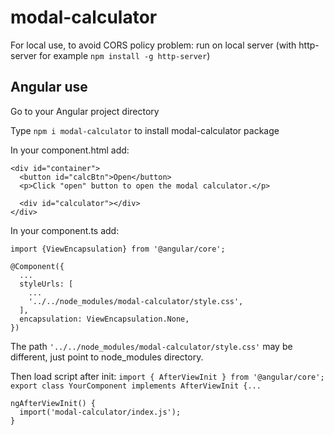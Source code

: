 # modal-calculator

For local use, to avoid CORS policy problem: run on local server (with http-server for example `npm install -g http-server`)

## Angular use

Go to your Angular project directory

Type `npm i modal-calculator` to install modal-calculator package

In your component.html add:

```
<div id="container">
  <button id="calcBtn">Open</button>
  <p>Click "open" button to open the modal calculator.</p>

  <div id="calculator"></div>
</div>
```

In your component.ts add:

```
import {ViewEncapsulation} from '@angular/core';

@Component({
  ...
  styleUrls: [
    ...
    '../../node_modules/modal-calculator/style.css',
  ],
  encapsulation: ViewEncapsulation.None,
})
```

The path `'../../node_modules/modal-calculator/style.css'` may be different, just point to node_modules directory.

Then load script after init:
`import { AfterViewInit } from '@angular/core';`
`export class YourComponent implements AfterViewInit {...`

```
ngAfterViewInit() {
  import('modal-calculator/index.js');
}
```

